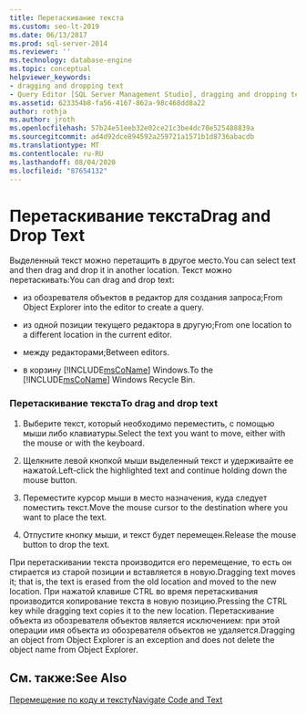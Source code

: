 ```yaml
---
title: Перетаскивание текста
ms.custom: seo-lt-2019
ms.date: 06/13/2017
ms.prod: sql-server-2014
ms.reviewer: ''
ms.technology: database-engine
ms.topic: conceptual
helpviewer_keywords:
- dragging and dropping text
- Query Editor [SQL Server Management Studio], dragging and dropping text
ms.assetid: 623354b8-fa56-4167-862a-98c468dd8a22
author: rothja
ms.author: jroth
ms.openlocfilehash: 57b24e51eeb32e02ce21c3be4dc70e525488839a
ms.sourcegitcommit: ad4d92dce894592a259721a1571b1d8736abacdb
ms.translationtype: MT
ms.contentlocale: ru-RU
ms.lasthandoff: 08/04/2020
ms.locfileid: "87654132"
---
```

# <a name="drag-and-drop-text"></a><span data-ttu-id="5be45-102">Перетаскивание текста</span><span class="sxs-lookup"><span data-stu-id="5be45-102">Drag and Drop Text</span></span>
  <span data-ttu-id="5be45-103">Выделенный текст можно перетащить в другое место.</span><span class="sxs-lookup"><span data-stu-id="5be45-103">You can select text and then drag and drop it in another location.</span></span> <span data-ttu-id="5be45-104">Текст можно перетаскивать:</span><span class="sxs-lookup"><span data-stu-id="5be45-104">You can drag and drop text:</span></span>  
  
-   <span data-ttu-id="5be45-105">из обозревателя объектов в редактор для создания запроса;</span><span class="sxs-lookup"><span data-stu-id="5be45-105">From Object Explorer into the editor to create a query.</span></span>  
  
-   <span data-ttu-id="5be45-106">из одной позиции текущего редактора в другую;</span><span class="sxs-lookup"><span data-stu-id="5be45-106">From one location to a different location in the current editor.</span></span>  
  
-   <span data-ttu-id="5be45-107">между редакторами;</span><span class="sxs-lookup"><span data-stu-id="5be45-107">Between editors.</span></span>  
  
-   <span data-ttu-id="5be45-108">в корзину [!INCLUDE[msCoName](../../includes/msconame-md.md)] Windows.</span><span class="sxs-lookup"><span data-stu-id="5be45-108">To the [!INCLUDE[msCoName](../../includes/msconame-md.md)] Windows Recycle Bin.</span></span>  
  
### <a name="to-drag-and-drop-text"></a><span data-ttu-id="5be45-109">Перетаскивание текста</span><span class="sxs-lookup"><span data-stu-id="5be45-109">To drag and drop text</span></span>  
  
1.  <span data-ttu-id="5be45-110">Выберите текст, который необходимо переместить, с помощью мыши либо клавиатуры.</span><span class="sxs-lookup"><span data-stu-id="5be45-110">Select the text you want to move, either with the mouse or with the keyboard.</span></span>  
  
2.  <span data-ttu-id="5be45-111">Щелкните левой кнопкой мыши выделенный текст и удерживайте ее нажатой.</span><span class="sxs-lookup"><span data-stu-id="5be45-111">Left-click the highlighted text and continue holding down the mouse button.</span></span>  
  
3.  <span data-ttu-id="5be45-112">Переместите курсор мыши в место назначения, куда следует поместить текст.</span><span class="sxs-lookup"><span data-stu-id="5be45-112">Move the mouse cursor to the destination where you want to place the text.</span></span>  
  
4.  <span data-ttu-id="5be45-113">Отпустите кнопку мыши, и текст будет перемещен.</span><span class="sxs-lookup"><span data-stu-id="5be45-113">Release the mouse button to drop the text.</span></span>  
  
 <span data-ttu-id="5be45-114">При перетаскивании текста производится его перемещение, то есть он стирается из старой позиции и вставляется в новую.</span><span class="sxs-lookup"><span data-stu-id="5be45-114">Dragging text moves it; that is, the text is erased from the old location and moved to the new location.</span></span> <span data-ttu-id="5be45-115">При нажатой клавише CTRL во время перетаскивания производится копирование текста в новую позицию.</span><span class="sxs-lookup"><span data-stu-id="5be45-115">Pressing the CTRL key while dragging text copies it to the new location.</span></span> <span data-ttu-id="5be45-116">Перетаскивание объекта из обозревателя объектов является исключением: при этой операции имя объекта из обозревателя объектов не удаляется.</span><span class="sxs-lookup"><span data-stu-id="5be45-116">Dragging an object from Object Explorer is an exception and does not delete the object name from Object Explorer.</span></span>  
  
## <a name="see-also"></a><span data-ttu-id="5be45-117">См. также:</span><span class="sxs-lookup"><span data-stu-id="5be45-117">See Also</span></span>  
 [<span data-ttu-id="5be45-118">Перемещение по коду и тексту</span><span class="sxs-lookup"><span data-stu-id="5be45-118">Navigate Code and Text</span></span>](navigate-code-and-text.md)  
  
  

